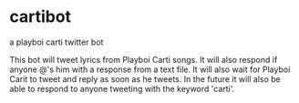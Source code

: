 # cartibot
a playboi carti twitter bot

This bot will tweet lyrics from Playboi Carti songs. It will also respond if anyone @'s him with a response from a text file.
It will also wait for Playboi Carit to tweet and reply as soon as he tweets. In the future it will also be able to respond to anyone 
tweeting with the keyword 'carti'.
